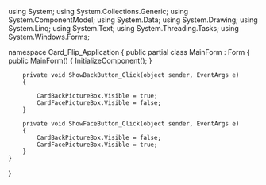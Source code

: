 using System;
using System.Collections.Generic;
using System.ComponentModel;
using System.Data;
using System.Drawing;
using System.Linq;
using System.Text;
using System.Threading.Tasks;
using System.Windows.Forms;

namespace Card_Flip_Application
{
    public partial class MainForm : Form
    {
        public MainForm()
        {
            InitializeComponent();
        }

        private void ShowBackButton_Click(object sender, EventArgs e)
        {

            CardBackPictureBox.Visible = true;
            CardFacePictureBox.Visible = false;
        }

        private void ShowFaceButton_Click(object sender, EventArgs e)
        {
            CardBackPictureBox.Visible = false;
            CardFacePictureBox.Visible = true;
        }
    }
}
